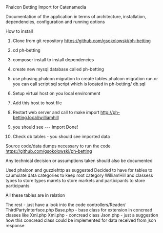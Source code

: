 Phalcon Betting Import  for Catenamedia


Documentation of the application in terms of architecture, installation,
dependencies, configuration and running options


How to install
1. Clone from git repository https://github.com/gsokolowski/ph-betting
2. cd ph-betting
3. composer install to install dependencies
4. create new mysql database called ph-betting
5. use phusing phalcon migration to create tables
phalcon migration run
or
you can call script sql script which is located in
ph-betting/
db.sql
6. Setup virtual host on you local environment
7. Add this host to host file
8. Restart web server and call to make import
http://ph-betting.local/williamhill

9. you should see --- Import Done!

10. Check db tables - you should see imported data


Source code/data dumps necessary to run the code
https://github.com/gsokolowski/ph-betting


Any technical decision or assumptions taken should also be documented

Used phalcon and guzzlehttp as suggested
Decided to have for tables to caumulate data
categories to keep root category WilliamHill and classess
types to store types
marets to store markets
and participants to store participants

All these tables are in relation

The rest - just have a look into the code
controllers/Reader/
ThirdPartyInterface.php
Base.php  - base class for extension in concread classes like Xml.php
Xml.php - concread class
Json.php - just a suggestion how this concread class could be implemented for data received from json response

